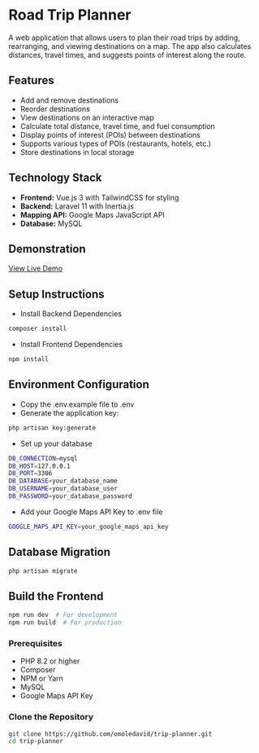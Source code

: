 # Road Trip Planner

A web application that allows users to plan their road trips by adding, rearranging, and viewing destinations on a map. The app also calculates distances, travel times, and suggests points of interest along the route.

## Features

- Add and remove destinations
- Reorder destinations
- View destinations on an interactive map
- Calculate total distance, travel time, and fuel consumption
- Display points of interest (POIs) between destinations
- Supports various types of POIs (restaurants, hotels, etc.)
- Store destinations in local storage

## Technology Stack

- **Frontend:** Vue.js 3 with TailwindCSS for styling
- **Backend:** Laravel 11 with Inertia.js
- **Mapping API:** Google Maps JavaScript API
- **Database:** MySQL


## Demonstration
<a href="http://trip-planner.designsamples.online/" >View Live Demo</a>

## Setup Instructions

- Install Backend Dependencies

```bash
composer install
```

- Install Frontend Dependencies

```bash
npm install
```
## Environment Configuration

- Copy the .env.example file to .env
- Generate the application key:
```bash
php artisan key:generate
```
- Set up your database
```bash
DB_CONNECTION=mysql
DB_HOST=127.0.0.1
DB_PORT=3306
DB_DATABASE=your_database_name
DB_USERNAME=your_database_user
DB_PASSWORD=your_database_password
```
- Add your Google Maps API Key to .env file
```bash
GOOGLE_MAPS_API_KEY=your_google_maps_api_key
```

## Database Migration
```bash
php artisan migrate
```

## Build the Frontend
```bash
npm run dev  # For development
npm run build  # For production
```

### Prerequisites

- PHP 8.2 or higher
- Composer
- NPM or Yarn
- MySQL
- Google Maps API Key

### Clone the Repository

```bash
git clone https://github.com/omoledavid/trip-planner.git
cd trip-planner
